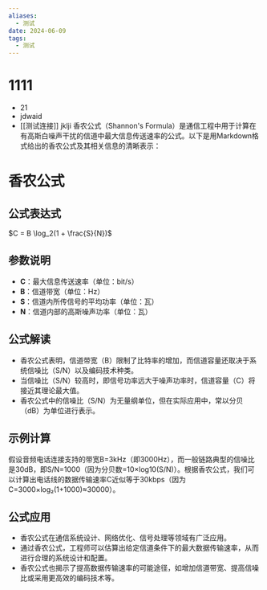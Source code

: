 ```yaml
---
aliases:
  - 测试
date: 2024-06-09
tags:
  - 测试
---
```

# 1111
- 21
- jdwaid
- [[测试连接]]
jklji
香农公式（Shannon's Formula）是通信工程中用于计算在有高斯白噪声干扰的信道中最大信息传送速率的公式。以下是用Markdown格式给出的香农公式及其相关信息的清晰表示：

# 香农公式

## 公式表达式

$C = B \log_2(1 + \frac{S}{N})$

## 参数说明

- **C**：最大信息传送速率（单位：bit/s）
- **B**：信道带宽（单位：Hz）
- **S**：信道内所传信号的平均功率（单位：瓦）
- **N**：信道内部的高斯噪声功率（单位：瓦）

## 公式解读

- 香农公式表明，信道带宽（B）限制了比特率的增加，而信道容量还取决于系统信噪比（S/N）以及编码技术种类。
- 当信噪比（S/N）较高时，即信号功率远大于噪声功率时，信道容量（C）将接近其理论最大值。
- 香农公式中的信噪比（S/N）为无量纲单位，但在实际应用中，常以分贝（dB）为单位进行表示。

## 示例计算

假设音频电话连接支持的带宽B=3kHz（即3000Hz），而一般链路典型的信噪比是30dB，即S/N=1000（因为分贝数=10×log10(S/N)）。根据香农公式，我们可以计算出电话线的数据传输速率C近似等于30kbps（因为C=3000×log₂(1+1000)≈30000）。

## 公式应用

- 香农公式在通信系统设计、网络优化、信号处理等领域有广泛应用。
- 通过香农公式，工程师可以估算出给定信道条件下的最大数据传输速率，从而进行合理的系统设计和配置。
- 香农公式也揭示了提高数据传输速率的可能途径，如增加信道带宽、提高信噪比或采用更高效的编码技术等。